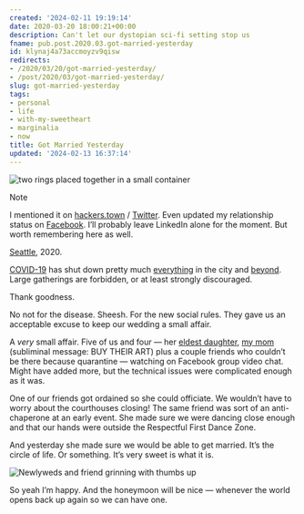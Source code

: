 ```yaml
---
created: '2024-02-11 19:19:14'
date: 2020-03-20 18:00:21+00:00
description: Can't let our dystopian sci-fi setting stop us
fname: pub.post.2020.03.got-married-yesterday
id: klynaj4a73accmoyzv9qisw
redirects:
- /2020/03/20/got-married-yesterday/
- /post/2020/03/got-married-yesterday/
slug: got-married-yesterday
tags:
- personal
- life
- with-my-sweetheart
- marginalia
- now
title: Got Married Yesterday
updated: '2024-02-13 16:37:14'
---
```


![two rings placed together in a small container](assets/img/2020/cover-2020-03-20.jpg)

> [!NOTE]
> I mentioned it on [hackers.town](https://hackers.town/@randomgeek/103853335008640787) / [Twitter](https://twitter.com/brianwisti/status/1240848019077111814). Even updated my relationship status on [Facebook](https://www.facebook.com/brianwisti/posts/10158601243074665). I’ll probably leave LinkedIn alone for the moment. But worth remembering here as well.

[Seattle](https://crosscut.com/2020/03/coronavirus-turns-seattle-americas-laboratory), 2020.

[COVID-19](https://www.theatlantic.com/science/archive/2020/03/biography-new-coronavirus/608338/) has shut down pretty much [everything](https://publichealthinsider.com/2020/03/17/events-eating-out-and-retail-whats-allowed-and-whats-not/) in the city and [beyond](https://www.nbcnews.com/news/us-news/coronavirus-comes-spring-break-locals-close-florida-beaches-after-governor-n1163741). Large gatherings are forbidden, or at least strongly discouraged.

Thank goodness.

No not for the disease. Sheesh. For the new social rules. They gave us an  acceptable excuse to keep our wedding a small affair.

A *very* small affair. Five of us and four — her [eldest daughter](https://twitter.com/qlitterbang), [my mom](https://www.shellybedsaul.com) (subliminal message: BUY THEIR ART) plus a couple friends who couldn’t be there because quarantine — watching on Facebook group video chat. Might have added more, but the technical issues were complicated enough as it was.

One of our friends got ordained so she could officiate. We wouldn’t have to worry about the courthouses closing\! The same friend was sort of an anti-chaperone at an early event. She made sure we were dancing close enough and that our hands were outside the Respectful First Dance Zone.

And yesterday she made sure we would be able to get married. It’s the circle of life. Or something. It’s very sweet is what it is.

![Newlyweds and friend grinning with thumbs up](assets/img/2020/thumbs-up.jpg "You want a serious event, talk to someone else")

So yeah I’m happy. And the honeymoon will be nice — whenever the world opens back up again so we can have one.